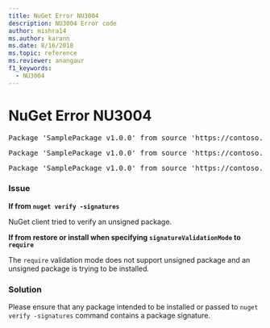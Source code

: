 ```yaml
---
title: NuGet Error NU3004
description: NU3004 Error code
author: mishra14
ms.author: karann
ms.date: 8/16/2018
ms.topic: reference
ms.reviewer: anangaur
f1_keywords: 
  - NU3004
---
```


# NuGet Error NU3004

<pre>Package 'SamplePackage v1.0.0' from source 'https://contoso.com/index.json': The package is not signed.</pre>
<pre>Package 'SamplePackage v1.0.0' from source 'https://contoso.com/index.json': signatureValidationMode is set to require, so packages are allowed only if signed by trusted signers; however, this package is unsigned.</pre>
<pre>Package 'SamplePackage v1.0.0' from source 'https://contoso.com/index.json': This repository indicated that all its packages are repository signed; however, this package is unsigned.</pre>

### Issue

**If from `nuget verify -signatures`**

NuGet client tried to verify an unsigned package.

**If from restore or install when specifying `signatureValidationMode` to `require`**

The `require` validation mode does not support unsigned package and an unsigned package is trying to be installed.

### Solution

Please ensure that any package intended to be installed or passed to `nuget verify -signatures` command contains a package signature.
